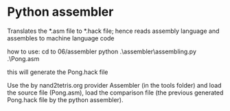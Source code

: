 # Python assembler 

Translates the *.asm file to *.hack file; hence reads assembly language and assembles to machine language code

how to use:
cd to 06/assembler
python .\assembler\assembling.py .\Pong.asm

this will generate the Pong.hack file

Use the by nand2tetris.org provider Assembler (in the tools folder) and load the source file (Pong.asm), load the comparison file (the previous generated Pong.hack file by the python assembler).
